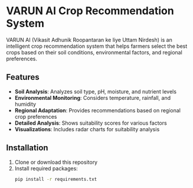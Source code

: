 # VARUN AI Crop Recommendation System

VARUN AI (Vikasit Adhunik Roopantaran ke liye Uttam Nirdesh) is an intelligent crop recommendation system that helps farmers select the best crops based on their soil conditions, environmental factors, and regional preferences.

## Features

- **Soil Analysis**: Analyzes soil type, pH, moisture, and nutrient levels
- **Environmental Monitoring**: Considers temperature, rainfall, and humidity
- **Regional Adaptation**: Provides recommendations based on regional crop preferences
- **Detailed Analysis**: Shows suitability scores for various factors
- **Visualizations**: Includes radar charts for suitability analysis

## Installation

1. Clone or download this repository
2. Install required packages:
   ```bash
   pip install -r requirements.txt
